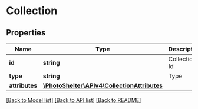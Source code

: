 # Collection

## Properties
Name | Type | Description | Notes
------------ | ------------- | ------------- | -------------
**id** | **string** | Collection Id | 
**type** | **string** | Type | 
**attributes** | [**\PhotoShelter\APIv4\CollectionAttributes**](CollectionAttributes.md) |  | 

[[Back to Model list]](../../README.md#documentation-for-models) [[Back to API list]](../../README.md#documentation-for-api-endpoints) [[Back to README]](../../README.md)

